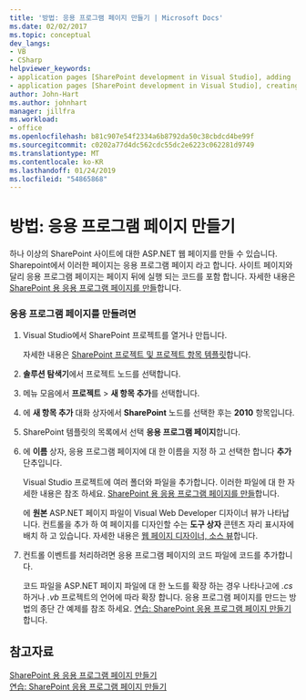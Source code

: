 ```yaml
---
title: '방법: 응용 프로그램 페이지 만들기 | Microsoft Docs'
ms.date: 02/02/2017
ms.topic: conceptual
dev_langs:
- VB
- CSharp
helpviewer_keywords:
- application pages [SharePoint development in Visual Studio], adding
- application pages [SharePoint development in Visual Studio], creating
author: John-Hart
ms.author: johnhart
manager: jillfra
ms.workload:
- office
ms.openlocfilehash: b81c907e54f2334a6b8792da50c38cbdcd4be99f
ms.sourcegitcommit: c0202a77d4dc562cdc55dc2e6223c062281d9749
ms.translationtype: MT
ms.contentlocale: ko-KR
ms.lasthandoff: 01/24/2019
ms.locfileid: "54865868"
---
```

# <a name="how-to-create-an-application-page"></a>방법: 응용 프로그램 페이지 만들기
  하나 이상의 SharePoint 사이트에 대한 ASP.NET 웹 페이지를 만들 수 있습니다. Sharepoint에서 이러한 페이지는 응용 프로그램 페이지 라고 합니다. 사이트 페이지와 달리 응용 프로그램 페이지는 페이지 뒤에 실행 되는 코드를 포함 합니다. 자세한 내용은 [SharePoint 용 응용 프로그램 페이지를 만들](../sharepoint/creating-application-pages-for-sharepoint.md)합니다.  
  
### <a name="to-create-an-application-page"></a>응용 프로그램 페이지를 만들려면  
  
1.  Visual Studio에서 SharePoint 프로젝트를 열거나 만듭니다.  
  
     자세한 내용은 [SharePoint 프로젝트 및 프로젝트 항목 템플릿](../sharepoint/sharepoint-project-and-project-item-templates.md)합니다.  
  
2.  **솔루션 탐색기**에서 프로젝트 노드를 선택합니다.  
  
3.  메뉴 모음에서 **프로젝트** > **새 항목 추가**를 선택합니다.  
  
4.  에 **새 항목 추가** 대화 상자에서 **SharePoint** 노드를 선택한 후는 **2010** 항목입니다.  
  
5.  SharePoint 템플릿의 목록에서 선택 **응용 프로그램 페이지**합니다.  
  
6.  에 **이름** 상자, 응용 프로그램 페이지에 대 한 이름을 지정 하 고 선택한 합니다 **추가** 단추입니다.  
  
     Visual Studio 프로젝트에 여러 폴더와 파일을 추가합니다. 이러한 파일에 대 한 자세한 내용은 참조 하세요. [SharePoint 용 응용 프로그램 페이지를 만들](../sharepoint/creating-application-pages-for-sharepoint.md)합니다.  
  
     에 **원본** ASP.NET 페이지 파일이 Visual Web Developer 디자이너 뷰가 나타납니다. 컨트롤을 추가 하 여 페이지를 디자인할 수는 **도구 상자** 콘텐츠 자리 표시자에 배치 하 고 있습니다. 자세한 내용은 [웹 페이지 디자이너, 소스 뷰](/previous-versions/aspnet/ms178154\(v\=vs.100\))합니다.  
  
7.  컨트롤 이벤트를 처리하려면 응용 프로그램 페이지의 코드 파일에 코드를 추가합니다.  
  
     코드 파일을 ASP.NET 페이지 파일에 대 한 노드를 확장 하는 경우 나타나고에 *.cs* 하거나 *.vb* 프로젝트의 언어에 따라 확장 합니다. 응용 프로그램 페이지를 만드는 방법의 종단 간 예제를 참조 하세요. [연습: SharePoint 응용 프로그램 페이지 만들기](../sharepoint/walkthrough-creating-a-sharepoint-application-page.md)합니다.  
  
## <a name="see-also"></a>참고자료
 [SharePoint 용 응용 프로그램 페이지 만들기](../sharepoint/creating-application-pages-for-sharepoint.md)   
 [연습: SharePoint 응용 프로그램 페이지 만들기](../sharepoint/walkthrough-creating-a-sharepoint-application-page.md)  
